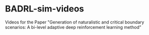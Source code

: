 # BADRL-sim-videos
Videos for the Paper "Generation of naturalistic and critical boundary scenarios: A bi-level adaptive deep reinforcement learning method”
